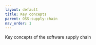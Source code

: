 ```yaml
---
layout: default
title: Key concepts
parent: OSS-supply-chain
nav_order: 1
---
```


Key concepts of the software supply chain
